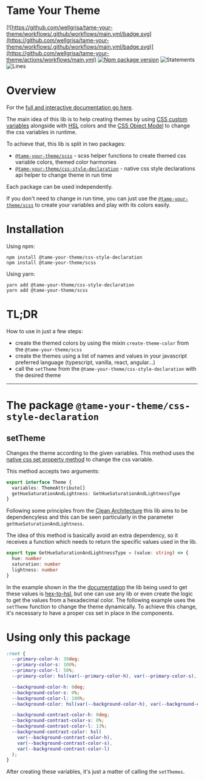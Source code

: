 # Tame Your Theme

[![https://github.com/wellgrisa/tame-your-theme/workflows/.github/workflows/main.yml/badge.svg](https://github.com/wellgrisa/tame-your-theme/workflows/.github/workflows/main.yml/badge.svg)](https://github.com/wellgrisa/tame-your-theme/actions/workflows/main.yml) [![Npm package version](https://badgen.net/npm/v/@tame-your-theme/css-style-declaration)](https://www.npmjs.com/package/@tame-your-theme/css-style-declaration)
![Statements](https://img.shields.io/badge/statements-94.44%25-brightgreen.svg?style=flat)
![Lines](https://img.shields.io/badge/lines-95.23%25-brightgreen.svg?style=flat)

# Overview

For the [full and interactive documentation go here](https://wellgrisa.github.io/tame-your-theme/).

The main idea of this lib is to help creating themes by using [CSS custom variables](https://developer.mozilla.org/en-US/docs/Web/CSS/Using_CSS_custom_properties#Inheritance_of_CSS_Variables) alongside with [HSL](https://vanseodesign.com/web-design/hue-saturation-and-lightness/) colors and the [CSS Object Model](https://developer.mozilla.org/en-US/docs/Web/API/CSS_Object_Model) to change the css variables in runtime.

To achieve that, this lib is split in two packages:

- [`@tame-your-theme/scss`](https://www.npmjs.com/package/@tame-your-theme/scss) - scss helper functions to create themed css variable colors, themed color harmonies
- [`@tame-your-theme/css-style-declaration`](https://www.npmjs.com/package/@tame-your-theme/css-style-declaration) - native css style declarations api helper to change theme in run time

Each package can be used independently.

If you don't need to change in run time, you can just use the [`@tame-your-theme/scss`](https://www.npmjs.com/package/@tame-your-theme/scss) to create your variables and play with its colors easily.

# Installation

Using npm:

```
npm install @tame-your-theme/css-style-declaration
npm install @tame-your-theme/scss
```

Using yarn:

```
yarn add @tame-your-theme/css-style-declaration
yarn add @tame-your-theme/scss
```

# TL;DR

How to use in just a few steps:

- create the themed colors by using the mixin `create-theme-color` from the `@tame-your-theme/scss`
- create the themes using a list of names and values in your javascript preferred language (typescript, vanilla, react, angular...)
- call the `setTheme` from the `@tame-your-theme/css-style-declaration` with the desired theme

---

# The package `@tame-your-theme/css-style-declaration`

## setTheme

Changes the theme according to the given variables. This method uses the [native css set property method](https://developer.mozilla.org/en-US/docs/Web/API/CSSStyleDeclaration/setProperty) to change the css variable.

This method accepts two arguments:

```ts
export interface Theme {
  variables: ThemeAttribute[]
  getHueSaturationAndLightness: GetHueSaturationAndLightnessType
}
```

Following some principles from the [Clean Architecture](https://www.amazon.com.br/dp/B075LRM681/ref=dp-kindle-redirect?_encoding=UTF8&btkr=1) this lib aims to be dependencyless and this can be seen particularly in the parameter `getHueSaturationAndLightness`.

The idea of this method is basically avoid an extra dependency, so it receives a function which needs to return the specific values used in the lib.

```ts
export type GetHueSaturationAndLightnessType = (value: string) => {
  hue: number
  saturation: number
  lightness: number
}
```

In the example shown in the the [documentation](https://wellgrisa.github.io/tame-your-theme/) the lib being used to get these values is [hex-to-hsl](https://www.npmjs.com/package/hex-to-hsl), but one can use any lib or even create the logic to get the values from a hexadecimal color. The following example uses the `setTheme` function to change the theme dynamically. To achieve this change, it's necessary to have a proper css set in place in the components.

# Using only this package

```scss
:root {
  --primary-color-h: 39deg;
  --primary-color-s: 100%;
  --primary-color-l: 50%;
  --primary-color: hsl(var(--primary-color-h), var(--primary-color-s), var(--primary-color-l));

  --background-color-h: 0deg;
  --background-color-s: 0%;
  --background-color-l: 100%;
  --background-color: hsl(var(--background-color-h), var(--background-color-s), var(--background-color-l));

  --background-contrast-color-h: 0deg;
  --background-contrast-color-s: 0%;
  --background-contrast-color-l: 13%;
  --background-contrast-color: hsl(
    var(--background-contrast-color-h),
    var(--background-contrast-color-s),
    var(--background-contrast-color-l)
  );
}
```

After creating these variables, it's just a matter of calling the `setThemes`.

